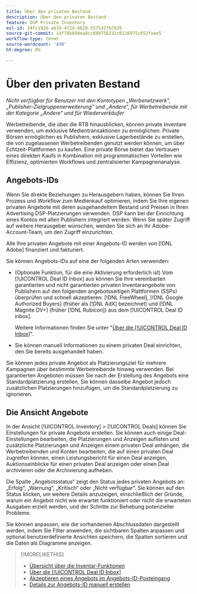 ```yaml
---
title: Über den privaten Bestand
description: Über den privaten Bestand
feature: DSP Private Inventory
exl-id: 34fc1926-a839-4f2d-8628-557542fb7835
source-git-commit: 14f78b89dea8cc680756232c6116975c652feee5
workflow-type: tm+mt
source-wordcount: '430'
ht-degree: 0%

---
```


# Über den privaten Bestand

*Nicht verfügbar für Benutzer mit den Kontotypen „Werbenetzwerk“, „Publisher-Zielgruppenerweiterung“ und „Andere“, für Werbetreibende mit der Kategorie „Andere“ und für Wiederverkäufer*

Werbetreibende, die über die RTB hinausblicken, können private Inventare verwenden, um exklusive Medientransaktionen zu ermöglichen. Private Börsen ermöglichen es Publishern, exklusive Lagerbestände zu erstellen, die von zugelassenen Werbetreibenden genutzt werden können, um über Echtzeit-Plattformen zu kaufen. Eine private Börse bietet das Vertrauen eines direkten Kaufs in Kombination mit programmatischen Vorteilen wie Effizienz, optimierten Workflows und zentralisierter Kampagnenanalyse.

## Angebots-IDs

Wenn Sie direkte Beziehungen zu Herausgebern haben, können Sie Ihren Prozess und Workflow zum Medienkauf optimieren, indem Sie Ihre eigenen privaten Angebote mit deren ausgehandeltem Bestand und Preisen in Ihren Advertising DSP-Platzierungen verwenden. DSP kann bei der Einrichtung eines Kontos mit allen Publishern integriert werden. Wenn Sie später Zugriff auf weitere Herausgeber wünschen, wenden Sie sich an Ihr Adobe-Account-Team, um den Zugriff einzurichten. <!-- + sentence from Ramey? (no longer here) about how we certify the publishers -->

Alle Ihre privaten Angebote mit einer Angebots-ID werden von [!DNL Adobe] finanziert und fakturiert.

Sie können Angebots-IDs auf eine der folgenden Arten verwenden:

* (Optionale Funktion, für die eine Aktivierung erforderlich ist) Vom [!UICONTROL Deal ID Inbox] aus können Sie Ihre vereinbarten garantierten und nicht garantierten privaten Inventarangebote von Publishern auf den folgenden angebotsseitigen Plattformen (SSPs) überprüfen und schnell akzeptieren: [!DNL FreeWheel], [!DNL Google Authorized Buyers] (früher als [!DNL AdX] bezeichnet) und [!DNL Magnite DV+] (früher [!DNL Rubicon]) aus dem [!UICONTROL Deal ID inbox].

  Weitere Informationen finden Sie unter &quot;[Über die [!UICONTROL Deal ID Inbox]](deal-id-inbox-about.md)&quot;.

* Sie können manuell Informationen zu einem privaten Deal einrichten, den Sie bereits ausgehandelt haben.

Sie können jedes private Angebot als Platzierungsziel für mehrere Kampagnen über bestimmte Werbetreibende hinweg verwenden. Bei garantierten Angeboten müssen Sie nach der Erstellung des Angebots eine Standardplatzierung erstellen, Sie können dasselbe Angebot jedoch zusätzlichen Platzierungen hinzufügen, um die Standardplatzierung zu ignorieren.

## Die Ansicht Angebote

In der Ansicht [!UICONTROL Inventory] > [!UICONTROL Deals] können Sie Einstellungen für private Angebote erstellen. Sie können auch einige Deal-Einstellungen bearbeiten, die Platzierungen und Anzeigen auflisten und zusätzliche Platzierungen und Anzeigen einem privaten Deal anhängen, die Werbetreibenden und Konten bearbeiten, die auf einen privaten Deal zugreifen können, einen Leistungsbericht für einen Deal anzeigen, Auktionseinblicke für einen privaten Deal anzeigen oder einen Deal archivieren oder die Archivierung aufheben.<!-- ; or edit the attribute tags for a deal -->

Die Spalte „Angebotsstatus“ zeigt den Status jedes privaten Angebots an: „Erfolg“, „Warnung“, „Kritisch“ oder „Nicht verfügbar“. Sie können auf den Status klicken, um weitere Details anzuzeigen, einschließlich der Gründe, warum ein Angebot nicht wie erwartet funktioniert oder nicht die erwarteten Ausgaben erzielt werden, und der Schritte zur Behebung potenzieller Probleme.

Sie können anpassen, wie die vorhandenen Abschlussdaten dargestellt werden, indem Sie Filter anwenden, die sichtbaren Spalten anpassen und optional benutzerdefinierte Ansichten speichern, die Spalten sortieren und die Daten als Diagramme anzeigen.

>[!MORELIKETHIS]
>
>* [Übersicht über die Inventar-Funktionen](/help/dsp/inventory/inventory-overview.md)
>* [Über die [!UICONTROL Deal ID Inbox]](/help/dsp/inventory/deal-id-inbox-about.md)
>* [Akzeptieren eines Angebots im Angebots-ID-Posteingang](deal-id-inbox-accept.md)
>* [Details zur Angebots-ID manuell erstellen](deal-id-create.md)
